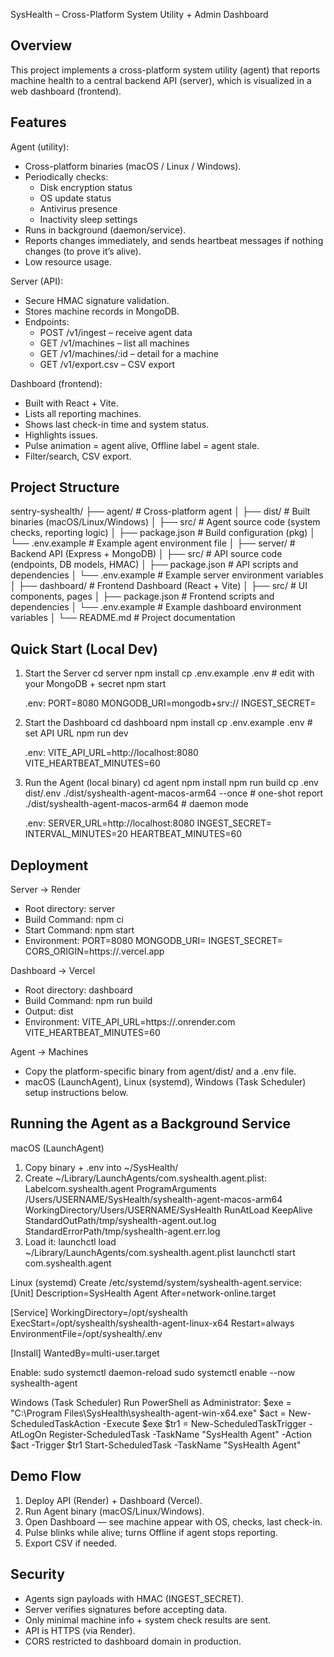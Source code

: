 SysHealth – Cross-Platform System Utility + Admin Dashboard

Overview
--------
This project implements a cross-platform system utility (agent) that reports machine health to a central backend API (server), which is visualized in a web dashboard (frontend).

Features
--------
Agent (utility):
- Cross-platform binaries (macOS / Linux / Windows).
- Periodically checks:
  - Disk encryption status
  - OS update status
  - Antivirus presence
  - Inactivity sleep settings
- Runs in background (daemon/service).
- Reports changes immediately, and sends heartbeat messages if nothing changes (to prove it’s alive).
- Low resource usage.

Server (API):
- Secure HMAC signature validation.
- Stores machine records in MongoDB.
- Endpoints:
  - POST /v1/ingest – receive agent data
  - GET /v1/machines – list all machines
  - GET /v1/machines/:id – detail for a machine
  - GET /v1/export.csv – CSV export

Dashboard (frontend):
- Built with React + Vite.
- Lists all reporting machines.
- Shows last check-in time and system status.
- Highlights issues.
- Pulse animation = agent alive, Offline label = agent stale.
- Filter/search, CSV export.

Project Structure
-----------------
sentry-syshealth/
  ├── agent/                # Cross-platform agent
  │   ├── dist/             # Built binaries (macOS/Linux/Windows)
  │   ├── src/              # Agent source code (system checks, reporting logic)
  │   ├── package.json      # Build configuration (pkg)
  │   └── .env.example      # Example agent environment file
  │
  ├── server/               # Backend API (Express + MongoDB)
  │   ├── src/              # API source code (endpoints, DB models, HMAC)
  │   ├── package.json      # API scripts and dependencies
  │   └── .env.example      # Example server environment variables
  │
  ├── dashboard/            # Frontend Dashboard (React + Vite)
  │   ├── src/              # UI components, pages
  │   ├── package.json      # Frontend scripts and dependencies
  │   └── .env.example      # Example dashboard environment variables
  │
  └── README.md             # Project documentation 

Quick Start (Local Dev)
-----------------------
1. Start the Server
   cd server
   npm install
   cp .env.example .env   # edit with your MongoDB + secret
   npm start

   .env:
   PORT=8080
   MONGODB_URI=mongodb+srv://<your-atlas-uri>
   INGEST_SECRET=<your-secret>

2. Start the Dashboard
   cd dashboard
   npm install
   cp .env.example .env   # set API URL
   npm run dev

   .env:
   VITE_API_URL=http://localhost:8080
   VITE_HEARTBEAT_MINUTES=60

3. Run the Agent (local binary)
   cd agent
   npm install
   npm run build
   cp .env dist/.env
   ./dist/syshealth-agent-macos-arm64 --once   # one-shot report
   ./dist/syshealth-agent-macos-arm64          # daemon mode

   .env:
   SERVER_URL=http://localhost:8080
   INGEST_SECRET=<your-secret>
   INTERVAL_MINUTES=20
   HEARTBEAT_MINUTES=60

Deployment
----------
Server → Render
- Root directory: server
- Build Command: npm ci
- Start Command: npm start
- Environment:
  PORT=8080
  MONGODB_URI=<your Atlas URI>
  INGEST_SECRET=<same secret as agent>
  CORS_ORIGIN=https://<your-vercel-app>.vercel.app

Dashboard → Vercel
- Root directory: dashboard
- Build Command: npm run build
- Output: dist
- Environment:
  VITE_API_URL=https://<your-render-app>.onrender.com
  VITE_HEARTBEAT_MINUTES=60

Agent → Machines
- Copy the platform-specific binary from agent/dist/ and a .env file.
- macOS (LaunchAgent), Linux (systemd), Windows (Task Scheduler) setup instructions below.

Running the Agent as a Background Service
-----------------------------------------

macOS (LaunchAgent)
1. Copy binary + .env into ~/SysHealth/
2. Create ~/Library/LaunchAgents/com.syshealth.agent.plist:
   <plist version="1.0"><dict>
     <key>Label</key><string>com.syshealth.agent</string>
     <key>ProgramArguments</key><array>
       <string>/Users/USERNAME/SysHealth/syshealth-agent-macos-arm64</string>
     </array>
     <key>WorkingDirectory</key><string>/Users/USERNAME/SysHealth</string>
     <key>RunAtLoad</key><true/>
     <key>KeepAlive</key><true/>
     <key>StandardOutPath</key><string>/tmp/syshealth-agent.out.log</string>
     <key>StandardErrorPath</key><string>/tmp/syshealth-agent.err.log</string>
   </dict></plist>
3. Load it:
   launchctl load ~/Library/LaunchAgents/com.syshealth.agent.plist
   launchctl start com.syshealth.agent

Linux (systemd)
Create /etc/systemd/system/syshealth-agent.service:
   [Unit]
   Description=SysHealth Agent
   After=network-online.target

   [Service]
   WorkingDirectory=/opt/syshealth
   ExecStart=/opt/syshealth/syshealth-agent-linux-x64
   Restart=always
   EnvironmentFile=/opt/syshealth/.env

   [Install]
   WantedBy=multi-user.target

Enable:
   sudo systemctl daemon-reload
   sudo systemctl enable --now syshealth-agent

Windows (Task Scheduler)
Run PowerShell as Administrator:
   $exe = "C:\Program Files\SysHealth\syshealth-agent-win-x64.exe"
   $act = New-ScheduledTaskAction -Execute $exe
   $tr1 = New-ScheduledTaskTrigger -AtLogOn
   Register-ScheduledTask -TaskName "SysHealth Agent" -Action $act -Trigger $tr1
   Start-ScheduledTask -TaskName "SysHealth Agent"

Demo Flow
---------
1. Deploy API (Render) + Dashboard (Vercel).
2. Run Agent binary (macOS/Linux/Windows).
3. Open Dashboard — see machine appear with OS, checks, last check-in.
4. Pulse blinks while alive; turns Offline if agent stops reporting.
5. Export CSV if needed.

Security
--------
- Agents sign payloads with HMAC (INGEST_SECRET).
- Server verifies signatures before accepting data.
- Only minimal machine info + system check results are sent.
- API is HTTPS (via Render).
- CORS restricted to dashboard domain in production.
